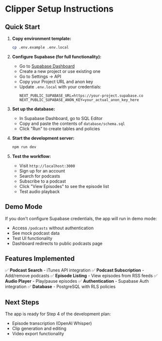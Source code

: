 # Clipper Setup Instructions

## Quick Start

1. **Copy environment template:**
   ```bash
   cp .env.example .env.local
   ```

2. **Configure Supabase (for full functionality):**
   - Go to [Supabase Dashboard](https://supabase.com/dashboard)
   - Create a new project or use existing one
   - Go to Settings → API
   - Copy your Project URL and anon key
   - Update `.env.local` with your credentials:
     ```
     NEXT_PUBLIC_SUPABASE_URL=https://your-project.supabase.co
     NEXT_PUBLIC_SUPABASE_ANON_KEY=your_actual_anon_key_here
     ```

3. **Set up the database:**
   - In Supabase Dashboard, go to SQL Editor
   - Copy and paste the contents of `database/schema.sql`
   - Click "Run" to create tables and policies

4. **Start the development server:**
   ```bash
   npm run dev
   ```

5. **Test the workflow:**
   - Visit `http://localhost:3000`
   - Sign up for an account
   - Search for podcasts
   - Subscribe to a podcast
   - Click "View Episodes" to see the episode list
   - Test audio playback

## Demo Mode

If you don't configure Supabase credentials, the app will run in demo mode:
- Access `/podcasts` without authentication
- See mock podcast data
- Test UI functionality
- Dashboard redirects to public podcasts page

## Features Implemented

✅ **Podcast Search** - iTunes API integration
✅ **Podcast Subscription** - Add/remove podcasts
✅ **Episode Listing** - View episodes from RSS feeds
✅ **Audio Player** - Play/pause episodes
✅ **Authentication** - Supabase Auth integration
✅ **Database** - PostgreSQL with RLS policies

## Next Steps

The app is ready for Step 4 of the development plan:
- Episode transcription (OpenAI Whisper)
- Clip generation and editing
- Video export functionality
